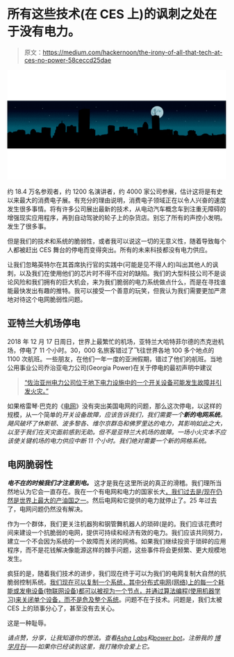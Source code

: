 # 所有这些技术(在 CES 上)的讽刺之处在于没有电力。

> 原文：<https://medium.com/hackernoon/the-irony-of-all-that-tech-at-ces-no-power-58ceccd25dae>

![](img/f0145e938b87e689dcd9bdf06a7fa4da.png)

约 18.4 万名参观者，约 1200 名演讲者，约 4000 家公司参展，估计这将是有史以来最大的消费电子展。有充分的理由说明，消费电子领域正在以令人兴奋的速度发生很多事情。将有许多公司展出最新的技术，从电动汽车概念车到注重无障碍的增强现实应用程序，再到自动驾驶的轮子上的杂货店。别忘了所有的声控小发明。发生了很多事。

但是我们的技术和系统的脆弱性，或者我可以说这一切的无意义性，随着导致每个人都被赶出 CES 舞台的停电而变得突出。所有的未来科技都没有电力供应。

让我们忽略英特尔在其首席执行官的实践中(可能是见不得人的)叫出其他人的讽刺，以及我们在使用他们的芯片时不得不应对的缺陷。我们的大型科技公司不是谈论风险和我们拥有的巨大机会，来为我们脆弱的电力系统做点什么，而是在寻找谁能最快发出有趣的推特。我可以接受一个善意的玩笑，但我认为我们需要更加严肃地对待这个电网脆弱性问题。

## 亚特兰大机场停电

2018 年 12 月 17 日周日，世界上最繁忙的机场，亚特兰大哈特菲尔德的杰克逊机场，停电了 11 个小时。30，000 名旅客错过了飞往世界各地 100 多个地点的 1100 次航班。一些朋友，在他们一年一度的亚洲假期，错过了他们的航班。当地公用事业公司乔治亚电力公司(Georgia Power)在关于停电的最初声明中建议

> [“佐治亚州电力公司位于地下电力设施中的一个开关设备可能发生故障并引发火灾。”](http://money.cnn.com/2017/12/18/news/atlanta-hartsfield-jackson-power-outage-cause/index.html)

如果格雷琴·巴克的《[电网](http://amzn.to/2CIpkCs)》没有突出美国电网的问题，那么这次停电，以这样的规模，从一个简单的*开关设备故障，应该告诉我们，我们需要一个**新的电网系统**。飓风破坏了休斯顿、波多黎各、维尔京群岛和佛罗里达的电力，其影响如此之大，以至于我们在天灾面前感到无助。但不是亚特兰大机场的故障。一场小火灾本不应该使关键机场的电力供应中断 11 个小时。我们绝对需要一个新的网格系统。*

## 电网脆弱性

***电不在的时候我们才注意到电。*** 这才是我在这里所说的真正的滑稽。我们理所当然地认为它会一直存在。我在一个有电网和电力的国家长大[，我们过去是/现在仍然是世界上最大的产油国之一](https://www.vanguardngr.com/2018/01/eko-disco-apologises-lagos-residents-irregular-power-supply/)。然后电网和它提供的电力就停止了。25 年过去了，电网问题仍然没有解决。

作为一个群体，我们更关注机器狗和钢管舞机器人的琐碎(是的。我们应该花费时间来建设一个抗脆弱的电网，提供可持续和经济有效的电力。我们应该共同努力，建立一个不会因为系统的一个故障而关闭的网格。如果我们继续投资于琐碎的应用程序，而不是花钱解决像能源这样的棘手问题，这些事件将会更频繁、更大规模地发生。

疯狂的是，随着我们技术的进步，我们现在终于可以为我们的电网复制大自然的抗脆弱控制系统。[我们现在可以复制一个系统，其中分布式电网(网络)上的每一个耗能或发电设备(物联网设备)都可以被视为一个节点，并通过算法编程(使用机器学习)来关闭单个设备，而不是危及整个系统](/@seyi_fab/using-ai-iot-biomimicry-to-build-an-antifragile-power-grid-e5cb2c8538c4)。问题不在于技术。问题是，我们太被 CES 上的琐事分心了，甚至没有去关心。

这是一种耻辱。

*请点赞，分享，让我知道你的想法。查看*[*Asha Labs*](http://asha-labs.com/)*和*[*power bot*](http://powerbot.co/)*。注册我的* [*博学月刊*](https://www.getrevue.co/profile/seyifabo?utm_campaign=Issue&utm_content=forwarded&utm_medium=email&utm_source=Seyi+Fabode)*——如果你已经读到这里，我打赌你会爱上它。*